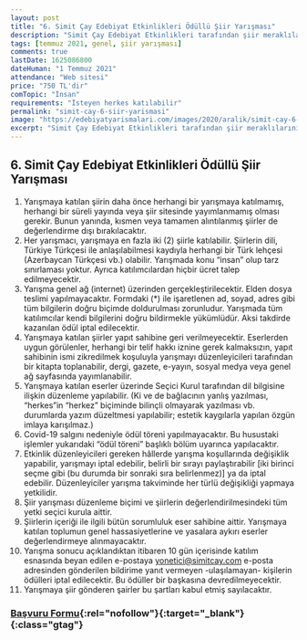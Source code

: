 ```yaml
---
layout: post
title: "6. Simit Çay Edebiyat Etkinlikleri Ödüllü Şiir Yarışması"
description: "Simit Çay Edebiyat Etkinlikleri tarafından şiir meraklılarını yazmaya özendirmek amacıyla 6.sı düzenlenen “insan” konulu 2021 Şiir Yarışması başlıyor. Yarışmada “insan”ı temel alan tüm konular ele alınacaktır. Şiirlerin başlıklarında “insan” kelimesinin geçmesi zorunlu değildir. Önemli olan şiirin içerisinde insan temasının işlenmesidir."
tags: [temmuz 2021, genel, şiir yarışması]
comments: true
lastDate: 1625086800  
dateHuman: "1 Temmuz 2021"
attendance: "Web sitesi"
price: "750 TL'dir"
comTopic: "İnsan"
requirements: "İsteyen herkes katılabilir"
permalink: "simit-cay-6-siir-yarismasi"
image: "https://edebiyatyarismalari.com/images/2020/aralik/simit-cay-6-siir-yarismasi.jpg"
excerpt: "Simit Çay Edebiyat Etkinlikleri tarafından şiir meraklılarını yazmaya özendirmek amacıyla 6.sı düzenlenen “insan” konulu 2021 Şiir Yarışması başlıyor. Yarışmada “insan”ı temel alan tüm konular ele alınacaktır. Şiirlerin başlıklarında “insan” kelimesinin geçmesi zorunlu değildir. Önemli olan şiirin içerisinde insan temasının işlenmesidir."
---
```


## 6. Simit Çay Edebiyat Etkinlikleri Ödüllü Şiir Yarışması
1. Yarışmaya katılan şiirin daha önce herhangi bir yarışmaya katılmamış, herhangi bir süreli yayında veya şiir sitesinde yayımlanmamış olması gerekir. Bunun yanında, kısmen veya tamamen alıntılanmış şiirler de değerlendirme dışı bırakılacaktır.
2. Her yarışmacı, yarışmaya en fazla iki (2) şiirle katılabilir. Şiirlerin dili, Türkiye Türkçesi ile anlaşılabilmesi kaydıyla herhangi bir Türk lehçesi (Azerbaycan Türkçesi vb.) olabilir. Yarışmada konu “insan” olup tarz sınırlaması yoktur. Ayrıca katılımcılardan hiçbir ücret talep edilmeyecektir.
3. Yarışma genel ağ (internet) üzerinden gerçekleştirilecektir. Elden dosya teslimi yapılmayacaktır. Formdaki (*) ile işaretlenen ad, soyad, adres gibi tüm bilgilerin doğru biçimde doldurulması zorunludur. Yarışmada tüm katılımcılar kendi bilgilerini doğru bildirmekle yükümlüdür. Aksi takdirde kazanılan ödül iptal edilecektir.
4. Yarışmaya katılan şiirler yapıt sahibine geri verilmeyecektir. Eserlerden uygun görülenler, herhangi bir telif hakkı iznine gerek kalmaksızın, yapıt sahibinin ismi zikredilmek koşuluyla yarışmayı düzenleyicileri tarafından bir kitapta toplanabilir, dergi, gazete, e-yayın, sosyal medya veya genel ağ sayfasında yayımlanabilir.
5. Yarışmaya katılan eserler üzerinde Seçici Kurul tarafından dil bilgisine ilişkin düzenleme yapılabilir. (Ki ve de bağlacının yanlış yazılması, “herkes”in “herkez” biçiminde bilinçli olmayarak yazılması vb. durumlarda yazım düzeltmesi yapılabilir; estetik kaygılarla yapılan özgün imlaya karışılmaz.)
6. Covid-19 salgını nedeniyle ödül töreni yapılmayacaktır. Bu husustaki işlemler yukarıdaki “ödül töreni” başlıklı bölüm uyarınca yapılacaktır.
7. Etkinlik düzenleyicileri gereken hâllerde yarışma koşullarında değişiklik yapabilir, yarışmayı iptal edebilir, belirli bir sırayı paylaştırabilir [iki birinci seçme gibi (bu durumda bir sonraki sıra belirlenmez)] ya da iptal edebilir. Düzenleyiciler yarışma takviminde her türlü değişikliği yapmaya yetkilidir.
8. Şiir yarışması düzenleme biçimi ve şiirlerin değerlendirilmesindeki tüm yetki seçici kurula aittir.
9. Şiirlerin içeriği ile ilgili bütün sorumluluk eser sahibine aittir. Yarışmaya katılan toplumun genel hassasiyetlerine ve yasalara aykırı eserler değerlendirmeye alınmayacaktır.
10. Yarışma sonucu açıklandıktan itibaren 10 gün içerisinde katılım esnasında beyan edilen e-postaya yonetici@simitcay.com e-posta adresinden gönderilen bildirime yanıt vermeyen -ulaşılamayan- kişilerin ödülleri iptal edilecektir. Bu ödüller bir başkasına devredilmeyecektir.
11. Yarışmaya şiir gönderen şairler bu şartları kabul etmiş sayılacaktır.

### [Başvuru Formu](https://simitcay.com/wp-admin/admin-ajax.php?action=frm_forms_preview&form=2020-siir-yarismasi-simit-cay-edebiyat-etkinlikleri&ip-geo-block-auth-nonce=d9848b5097){:rel="nofollow"}{:target="_blank"}{:class="gtag"}